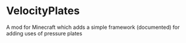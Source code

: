 VelocityPlates
==============

A mod for Minecraft which adds a simple framework (documented) for adding uses of pressure plates
